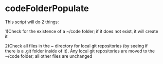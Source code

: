 # codeFolderPopulate

This script will do 2 things:

1)Check for the existence of a ~/code folder; if it does not exist, it will create it

2)Check all files in the ~ directory for local git repositories (by seeing if there is a .git folder inside of it). Any local git repositories are moved to the ~/code folder; all other files are unchanged
